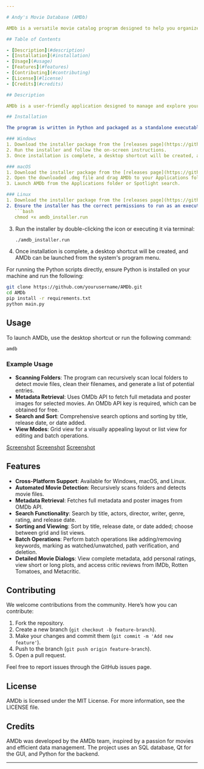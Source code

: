 ```yaml
---

# Andy's Movie Database (AMDb)

AMDb is a versatile movie catalog program designed to help you organize your digital movie collection across multiple platforms. Originally developed for personal use, this program is ideal for anyone with a digital movie library, offering a blend of automation and user control.

## Table of Contents

- [Description](#description)
- [Installation](#installation)
- [Usage](#usage)
- [Features](#features)
- [Contributing](#contributing)
- [License](#license)
- [Credits](#credits)

## Description

AMDb is a user-friendly application designed to manage and explore your digital movie collection. The program is highly automated, making it easy for users, including those who are less tech-savvy, to catalog their movies efficiently without risking system stability.

## Installation

The program is written in Python and packaged as a standalone executable for Windows, macOS, and Linux systems. Follow these steps to install AMDb:

### Windows
1. Download the installer package from the [releases page](https://github.com/hamwisk/AMDb/releases).
2. Run the installer and follow the on-screen instructions.
3. Once installation is complete, a desktop shortcut will be created, and AMDb can be launched from the Start menu.

### macOS
1. Download the installer package from the [releases page](https://github.com/hamwisk/AMDb/releases).
2. Open the downloaded .dmg file and drag AMDb to your Applications folder.
3. Launch AMDb from the Applications folder or Spotlight search.

### Linux
1. Download the installer package from the [releases page](https://github.com/hamwisk/AMDb/releases).
2. Ensure the installer has the correct permissions to run as an executable:
   ```bash
   chmod +x amdb_installer.run
   ```
3. Run the installer by double-clicking the icon or executing it via terminal:
   ```bash
   ./amdb_installer.run
   ```
4. Once installation is complete, a desktop shortcut will be created, and AMDb can be launched from the system's program menu.

For running the Python scripts directly, ensure Python is installed on your machine and run the following:
```bash
git clone https://github.com/yourusername/AMDb.git
cd AMDb
pip install -r requirements.txt
python main.py
```

## Usage

To launch AMDb, use the desktop shortcut or run the following command:
```bash
amdb
```

### Example Usage

- **Scanning Folders**: The program can recursively scan local folders to detect movie files, clean their filenames, and generate a list of potential entries.
- **Metadata Retrieval**: Uses OMDb API to fetch full metadata and poster images for selected movies. An OMDb API key is required, which can be obtained for free.
- **Search and Sort**: Comprehensive search options and sorting by title, release date, or date added.
- **View Modes**: Grid view for a visually appealing layout or list view for editing and batch operations.

[Screenshot](https://github.com/hamwisk/AMDb/blob/main/images/Screenshot%20from%202024-07-06%2006-30-43.png)
[Screenshot](https://github.com/hamwisk/AMDb/blob/main/images/Screenshot%20from%202024-07-06%2006-37-00.png)
[Screenshot](https://github.com/hamwisk/AMDb/blob/main/images/Screenshot%20from%202024-07-06%2006-40-22.png)

## Features

- **Cross-Platform Support**: Available for Windows, macOS, and Linux.
- **Automated Movie Detection**: Recursively scans folders and detects movie files.
- **Metadata Retrieval**: Fetches full metadata and poster images from OMDb API.
- **Search Functionality**: Search by title, actors, director, writer, genre, rating, and release date.
- **Sorting and Viewing**: Sort by title, release date, or date added; choose between grid and list views.
- **Batch Operations**: Perform batch operations like adding/removing keywords, marking as watched/unwatched, path verification, and deletion.
- **Detailed Movie Dialogs**: View complete metadata, add personal ratings, view short or long plots, and access critic reviews from IMDb, Rotten Tomatoes, and Metacritic.

## Contributing

We welcome contributions from the community. Here’s how you can contribute:

1. Fork the repository.
2. Create a new branch (`git checkout -b feature-branch`).
3. Make your changes and commit them (`git commit -m 'Add new feature'`).
4. Push to the branch (`git push origin feature-branch`).
5. Open a pull request.

Feel free to report issues through the GitHub issues page.

## License

AMDb is licensed under the MIT License. For more information, see the LICENSE file.

## Credits

AMDb was developed by the AMDb team, inspired by a passion for movies and efficient data management. The project uses an SQL database, Qt for the GUI, and Python for the backend.

---
```

